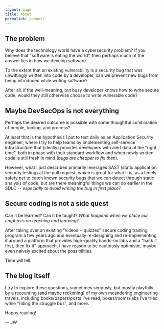 ```yaml
---
layout: page
title: About
permalink: /about/
---
```

## The problem
Why does the technology world have a cybersecurity problem? If you believe that "software is eating the world", then perhaps much of the answer lies in how we develop software.

To the extent that an existing vulnerability is a security bug that was unwittingly written into code by a developer, can we prevent new bugs from being introduced while writing software? 

After all, if the well-meaning, but busy developer knows how to write secure code, would they still otherwise choose to write vulnerable code?

## Maybe DevSecOps is not everything
Perhaps the desired outcome is possible with some thoughtful combination of people, tooling, and process? 

At least that is the hypothesis I put to test daily as an Application Security engineer, where I try to help teams by implementing self-service infrastructure that (ideally) provides developers with alert data at the "right time", both in phase with their standard workflow and when newly written code is still fresh in mind (_bugs are cheaper to fix then_).

However, what I just described primarily leverages SAST (static application security testing) at the pull request, which is great for what it is, as a timely safety net to catch known security bugs that we can detect through static analysis of code, but are there meaningful things we can do earlier in the SDLC -- _especially to avoid writing the bug in first place_?

## Secure coding is not a side quest
Can it be learned? Can it be taught? _What happens when we place our emphasis on teaching and learning_?

After taking over an existing "videos + quizzes" secure coding training program a few years ago and eventually re-designing and re-implementing it around a platform that provides high-quality hands-on labs and a "hack it first, then fix it" approach, I have reason to be cautiously optimistic, maybe even naively excited about the possibilities.

Time will tell.

## The blog itself
I try to explore these questions, sometimes seriously, but mostly playfully by a recounting (and maybe reckoning) of my own meandering engineering travels, including books/papers/posts I've read, boxes/rooms/labs I've tried while "riding the struggle bus", and more.

Happy reading!

 -- JW
